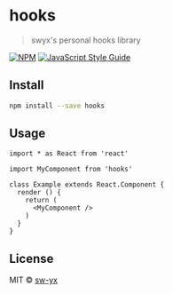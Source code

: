 # hooks

> swyx&#x27;s personal hooks library

[![NPM](https://img.shields.io/npm/v/hooks.svg)](https://www.npmjs.com/package/hooks) [![JavaScript Style Guide](https://img.shields.io/badge/code_style-standard-brightgreen.svg)](https://standardjs.com)

## Install

```bash
npm install --save hooks
```

## Usage

```tsx
import * as React from 'react'

import MyComponent from 'hooks'

class Example extends React.Component {
  render () {
    return (
      <MyComponent />
    )
  }
}
```

## License

MIT © [sw-yx](https://github.com/sw-yx)
